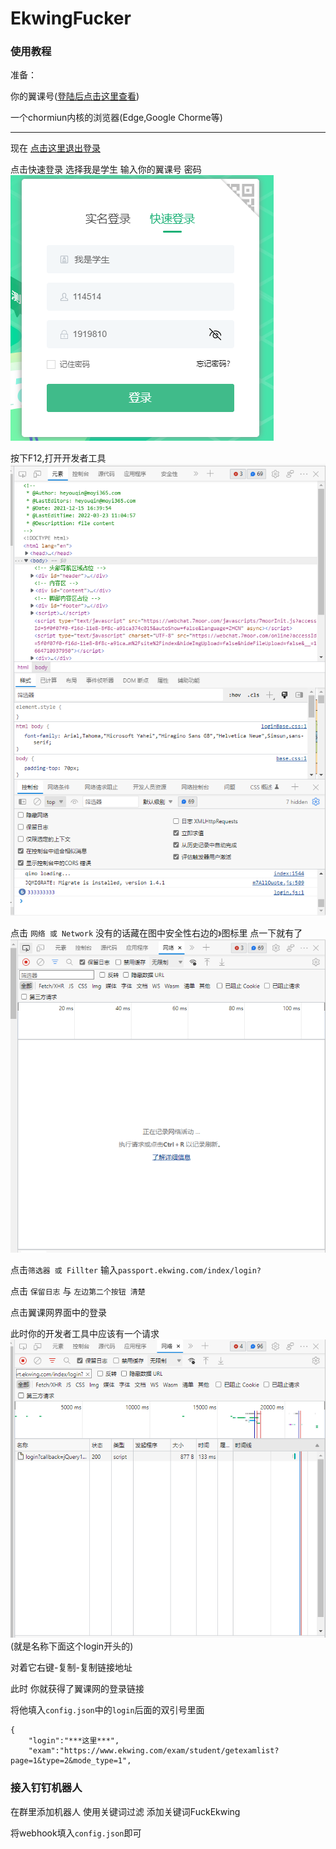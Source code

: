 # EkwingFucker
### 使用教程


准备：

你的翼课号([登陆后点击这里查看](https://www.ekwing.com/uc/info))

一个chormiun内核的浏览器(Edge,Google Chorme等)

---
现在 [点击这里退出登录](https://www.ekwing.com/login/logout)

点击快速登录 选择我是学生 输入你的翼课号 密码
![login](docs/login.png)

按下F12,打开开发者工具
![devtools](docs/devtools.png)

点击 ```网络 或 Network``` 没有的话藏在图中安全性右边的```》```图标里 点一下就有了
![network](docs/network.png)

点击```筛选器 或 Fillter``` 输入```passport.ekwing.com/index/login?```

点击 ```保留日志``` 与 ```左边第二个按钮 清楚```

点击翼课网界面中的登录

此时你的开发者工具中应该有一个请求  
![network2](docs/network2.png)
(就是名称下面这个login开头的)

对着它右键-复制-复制链接地址    

此时 你就获得了翼课网的登录链接

将他填入```config.json```中的```login```后面的双引号里面
``` 
{
    "login":"***这里***",
    "exam":"https://www.ekwing.com/exam/student/getexamlist?page=1&type=2&mode_type=1",
```

### 接入钉钉机器人

在群里添加机器人 使用关键词过滤 添加关键词FuckEkwing

将webhook填入```config.json```即可